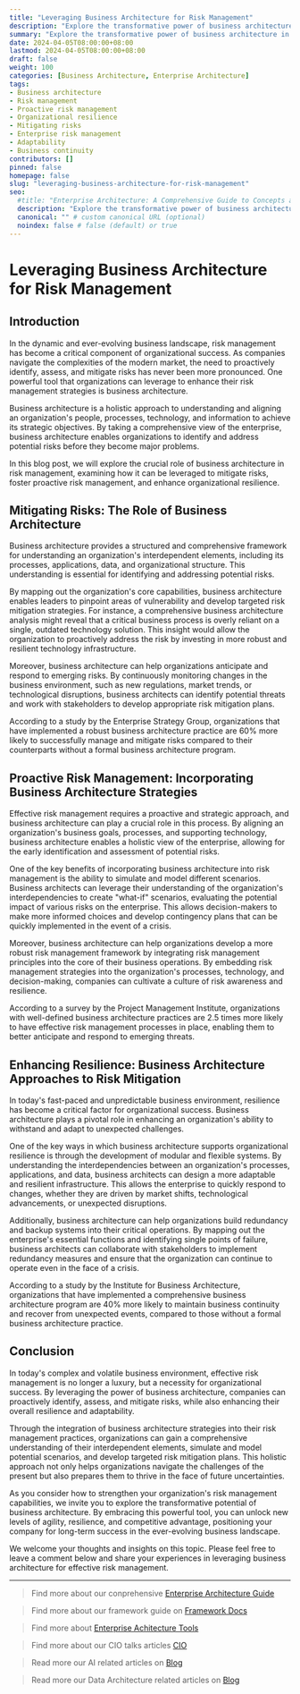 ```yaml
---
title: "Leveraging Business Architecture for Risk Management"
description: "Explore the transformative power of business architecture in enhancing your organization's risk management capabilities. Discover how to proactively identify, assess, and mitigate risks, while building resilience and adaptability in the face of evolving business challenges."
summary: "Explore the transformative power of business architecture in enhancing your organization's risk management capabilities. Discover how to proactively identify, assess, and mitigate risks, while building resilience and adaptability in the face of evolving business challenges."
date: 2024-04-05T08:00:00+08:00
lastmod: 2024-04-05T08:00:00+08:00
draft: false
weight: 100
categories: [Business Architecture, Enterprise Architecture]
tags: 
- Business architecture
- Risk management
- Proactive risk management
- Organizational resilience
- Mitigating risks
- Enterprise risk management
- Adaptability
- Business continuity
contributors: []
pinned: false
homepage: false
slug: "leveraging-business-architecture-for-risk-management"
seo:
  #title: "Enterprise Architecture: A Comprehensive Guide to Concepts and Industry Practices" # custom title (optional)
  description: "Explore the transformative power of business architecture in enhancing your organization's risk management capabilities. Discover how to proactively identify, assess, and mitigate risks, while building resilience and adaptability in the face of evolving business challenges." # custom description (recommended)
  canonical: "" # custom canonical URL (optional)
  noindex: false # false (default) or true
---
```


# Leveraging Business Architecture for Risk Management

## Introduction

In the dynamic and ever-evolving business landscape, risk management has become a critical component of organizational success. As companies navigate the complexities of the modern market, the need to proactively identify, assess, and mitigate risks has never been more pronounced. One powerful tool that organizations can leverage to enhance their risk management strategies is business architecture.

Business architecture is a holistic approach to understanding and aligning an organization's people, processes, technology, and information to achieve its strategic objectives. By taking a comprehensive view of the enterprise, business architecture enables organizations to identify and address potential risks before they become major problems.

In this blog post, we will explore the crucial role of business architecture in risk management, examining how it can be leveraged to mitigate risks, foster proactive risk management, and enhance organizational resilience.

## Mitigating Risks: The Role of Business Architecture

Business architecture provides a structured and comprehensive framework for understanding an organization's interdependent elements, including its processes, applications, data, and organizational structure. This understanding is essential for identifying and addressing potential risks.

By mapping out the organization's core capabilities, business architecture enables leaders to pinpoint areas of vulnerability and develop targeted risk mitigation strategies. For instance, a comprehensive business architecture analysis might reveal that a critical business process is overly reliant on a single, outdated technology solution. This insight would allow the organization to proactively address the risk by investing in more robust and resilient technology infrastructure.

Moreover, business architecture can help organizations anticipate and respond to emerging risks. By continuously monitoring changes in the business environment, such as new regulations, market trends, or technological disruptions, business architects can identify potential threats and work with stakeholders to develop appropriate risk mitigation plans.

According to a study by the Enterprise Strategy Group, organizations that have implemented a robust business architecture practice are 60% more likely to successfully manage and mitigate risks compared to their counterparts without a formal business architecture program.

## Proactive Risk Management: Incorporating Business Architecture Strategies

Effective risk management requires a proactive and strategic approach, and business architecture can play a crucial role in this process. By aligning an organization's business goals, processes, and supporting technology, business architecture enables a holistic view of the enterprise, allowing for the early identification and assessment of potential risks.

One of the key benefits of incorporating business architecture into risk management is the ability to simulate and model different scenarios. Business architects can leverage their understanding of the organization's interdependencies to create "what-if" scenarios, evaluating the potential impact of various risks on the enterprise. This allows decision-makers to make more informed choices and develop contingency plans that can be quickly implemented in the event of a crisis.

Moreover, business architecture can help organizations develop a more robust risk management framework by integrating risk management principles into the core of their business operations. By embedding risk management strategies into the organization's processes, technology, and decision-making, companies can cultivate a culture of risk awareness and resilience.

According to a survey by the Project Management Institute, organizations with well-defined business architecture practices are 2.5 times more likely to have effective risk management processes in place, enabling them to better anticipate and respond to emerging threats.

## Enhancing Resilience: Business Architecture Approaches to Risk Mitigation

In today's fast-paced and unpredictable business environment, resilience has become a critical factor for organizational success. Business architecture plays a pivotal role in enhancing an organization's ability to withstand and adapt to unexpected challenges.

One of the key ways in which business architecture supports organizational resilience is through the development of modular and flexible systems. By understanding the interdependencies between an organization's processes, applications, and data, business architects can design a more adaptable and resilient infrastructure. This allows the enterprise to quickly respond to changes, whether they are driven by market shifts, technological advancements, or unexpected disruptions.

Additionally, business architecture can help organizations build redundancy and backup systems into their critical operations. By mapping out the enterprise's essential functions and identifying single points of failure, business architects can collaborate with stakeholders to implement redundancy measures and ensure that the organization can continue to operate even in the face of a crisis.

According to a study by the Institute for Business Architecture, organizations that have implemented a comprehensive business architecture program are 40% more likely to maintain business continuity and recover from unexpected events, compared to those without a formal business architecture practice.

## Conclusion

In today's complex and volatile business environment, effective risk management is no longer a luxury, but a necessity for organizational success. By leveraging the power of business architecture, companies can proactively identify, assess, and mitigate risks, while also enhancing their overall resilience and adaptability.

Through the integration of business architecture strategies into their risk management practices, organizations can gain a comprehensive understanding of their interdependent elements, simulate and model potential scenarios, and develop targeted risk mitigation plans. This holistic approach not only helps organizations navigate the challenges of the present but also prepares them to thrive in the face of future uncertainties.

As you consider how to strengthen your organization's risk management capabilities, we invite you to explore the transformative potential of business architecture. By embracing this powerful tool, you can unlock new levels of agility, resilience, and competitive advantage, positioning your company for long-term success in the ever-evolving business landscape.

We welcome your thoughts and insights on this topic. Please feel free to leave a comment below and share your experiences in leveraging business architecture for effective risk management.

---

> Find more about our conprehensive [Enterprise Architecture Guide](/docs/ultimate-guides/chapter-1.1-introduction-of-enterprise-architecture/)

> Find more about our framework guide on [Framework Docs](/docs/frameworks/)

> Find more about [Enterprise Achitecture Tools](/docs/software-tools/)

> Find more about our CIO talks articles [CIO](/tags/cio/)

> Read more our AI related articles on [Blog](/tags/artificial-intelligence/)

> Read more our Data Architecture related articles on [Blog](/tags/data-architecture/)
